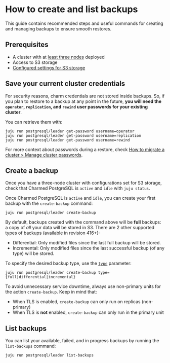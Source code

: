 # How to create and list backups

This guide contains recommended steps and useful commands for creating and managing backups to ensure smooth restores.

## Prerequisites
* A cluster with at [least three nodes](/how-to/scale-replicas) deployed
* Access to S3 storage
* [Configured settings for S3 storage](/how-to/back-up-and-restore/configure-s3-aws)

## Save your current cluster credentials

For security reasons, charm credentials are not stored inside backups. So, if you plan to restore to a backup at any point in the future, **you will need the `operator`, `replication`, and `rewind` user passwords for your existing cluster**.

You can retrieve them with:

```text
juju run postgresql/leader get-password username=operator
juju run postgresql/leader get-password username=replication
juju run postgresql/leader get-password username=rewind
``` 

For more context about passwords during a restore, check [How to migrate a cluster > Manage cluster passwords](/how-to/back-up-and-restore/migrate-a-cluster).

## Create a backup

Once you have a three-node cluster with configurations set for S3 storage, check that Charmed PostgreSQL is `active` and `idle` with `juju status`. 

Once Charmed PostgreSQL is `active` and `idle`, you can create your first backup with the `create-backup` command:

```text
juju run postgresql/leader create-backup
```

By default, backups created with the command above will be **full** backups: a copy of *all* your data will be stored in S3. There are 2 other supported types of backups (available in revision 416+):
* Differential: Only modified files since the last full backup will be stored.
* Incremental: Only modified files since the last successful backup (of any type) will be stored.

To specify the desired backup type, use the [`type`](https://charmhub.io/postgresql/actions#create-backup) parameter:

```text
juju run postgresql/leader create-backup type={full|differential|incremental}
```

To avoid unnecessary service downtime, always use non-primary units for the action `create-backup`. Keep in mind that:
* When TLS is enabled, `create-backup` can only run on replicas (non-primary)
* When TLS is **not** enabled, `create-backup` can only run in the primary unit

## List backups

You can list your available, failed, and in progress backups by running the `list-backups` command:

```text
juju run postgresql/leader list-backups
```


